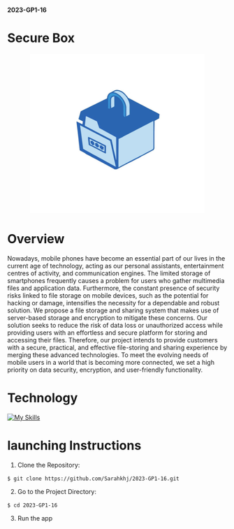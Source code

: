 #### 2023-GP1-16
# Secure Box
<p align="center">
    <img width="400" src="Untitssled.png" alt="logo">
</p>

# Overview
Nowadays, mobile phones have become an essential part of our lives in the current age of technology, acting as our personal assistants, entertainment centres of activity, and communication engines. 
The limited storage of smartphones frequently causes a problem for users who gather multimedia files and application data. Furthermore, the constant presence of security risks linked to file storage on mobile devices, such as the potential for hacking or damage, intensifies the necessity for a dependable and robust solution.
We propose a file storage and sharing system that makes use of server-based storage and encryption to mitigate these concerns. 
Our solution seeks to reduce the risk of data loss or unauthorized access while providing users with an effortless and secure platform for storing and accessing their files.
Therefore, our project intends to provide customers with a secure, practical, and effective file-storing and sharing experience by merging these advanced technologies. To meet the evolving needs of mobile users in a world that is becoming more connected, we set a high priority on data security, encryption, and user-friendly functionality.
# Technology
[![My Skills](https://skillicons.dev/icons?i=github,java,visualstudio,androidstudio)](https://skillicons.dev)
# launching Instructions
1. Clone the Repository:
 ```
$ git clone https://github.com/Sarahkhj/2023-GP1-16.git
```
2. Go to the Project Directory:
```
$ cd 2023-GP1-16
```
3. Run the app


